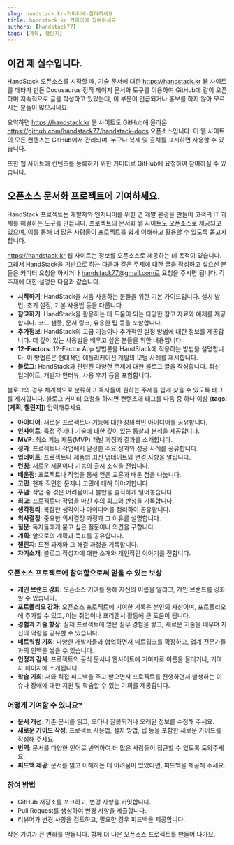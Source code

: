 ```yaml
---
slug: handstack.kr-커미터에-참여하세요
title: handstack.kr 커미터에 참여하세요
authors: [handstack77]
tags: [계획, 챌린지]
---
```


## 이건 제 실수입니다.

HandStack 오픈소스를 시작할 때, 기술 문서에 대한 https://handstack.kr 웹 사이트를 메타가 만든 Docusaurus 정적 페이지 문서화 도구를 이용하여 GitHub에 같이 오픈하며 지속적으로 글을 작성하고 있었는데, 이 부분이 언급되거나 홍보를 하지 않아 모르시는 분들이 많으시네요.

요약하면 https://handstack.kr 웹 사이트도 GitHub에 올라온 https://github.com/handstack77/handstack-docs 오픈소스입니다. 이 웹 사이트의 모든 컨텐츠는 GitHub에서 관리되며, 누구나 복제 및 출처를 표시하면 사용할 수 있습니다.

또한 웹 사이트에 컨텐츠를 등록하기 위한 커미터로 GitHub에 요청하여 참여하실 수 있습니다.

## 오픈소스 문서화 프로젝트에 기여하세요.

HandStack 프로젝트는 개발자와 엔지니어를 위한 앱 개발 환경을 만들어 고객의 IT 과제를 해결하는 도구를 만듭니다. 프로젝트의 문서화 웹 사이트도 오픈소스로 제공되고 있으며, 이를 통해 더 많은 사람들이 프로젝트를 쉽게 이해하고 활용할 수 있도록 돕고자 합니다.

https://handstack.kr 웹 사이트는 정보를 오픈소스로 제공하는 데 목적이 있습니다. 그래서 HandStack을 기반으로 하는 다음과 같은 주제에 대한 글을 작성하고 싶으신 분들은 커미터 요청을 하시거나 handstack77@gmail.com로 요청을 주시면 됩니다. 각 주제에 대한 설명은 다음과 같습니다.

- **시작하기**: HandStack을 처음 사용하는 분들을 위한 기본 가이드입니다. 설치 방법, 초기 설정, 기본 사용법 등을 다룹니다.
- **참고하기**: HandStack을 활용하는 데 도움이 되는 다양한 참고 자료와 예제를 제공합니다. 코드 샘플, 문서 링크, 유용한 팁 등을 포함합니다.
- **추가정보**: HandStack의 고급 기능이나 추가적인 설정 방법에 대한 정보를 제공합니다. 더 깊이 있는 사용법을 배우고 싶은 분들을 위한 내용입니다.
- **12-Factors**: 12-Factor App 방법론을 HandStack에 적용하는 방법을 설명합니다. 이 방법론은 현대적인 애플리케이션 개발의 모범 사례를 제시합니다.
- **블로그**: HandStack과 관련된 다양한 주제에 대한 블로그 글을 작성합니다. 최신 업데이트, 개발자 인터뷰, 사용 후기 등을 포함합니다.

블로그의 경우 체계적으로 분류하고 독자들이 원하는 주제를 쉽게 찾을 수 있도록 태그를 제시합니다. 블로그 커미터 요청을 하시면 컨텐츠에 태그를 다음 중 하나 이상 (**tags: [계획, 챌린지]**) 입력해주세요.

- **아이디어**: 새로운 프로젝트나 기능에 대한 창의적인 아이디어를 공유합니다.
- **인사이트**: 특정 주제나 기술에 대한 깊이 있는 통찰과 분석을 제공합니다.
- **MVP**: 최소 기능 제품(MVP) 개발 과정과 결과를 소개합니다.
- **성과**: 프로젝트나 작업에서 달성한 주요 성과와 성공 사례를 공유합니다.
- **업데이트**: 프로젝트나 제품의 최신 업데이트와 변경 사항을 알립니다.
- **런칭**: 새로운 제품이나 기능의 출시 소식을 전합니다.
- **배운점**: 프로젝트나 작업을 통해 얻은 교훈과 배운 점을 나눕니다.
- **고민**: 현재 직면한 문제나 고민에 대해 이야기합니다.
- **푸념**: 작업 중 겪은 어려움이나 불만을 솔직하게 털어놓습니다.
- **회고**: 프로젝트나 작업을 마친 후의 회고와 반성을 기록합니다.
- **생각정리**: 복잡한 생각이나 아이디어를 정리하여 공유합니다.
- **의사결정**: 중요한 의사결정 과정과 그 이유를 설명합니다.
- **질문**: 독자들에게 묻고 싶은 질문이나 의견을 구합니다.
- **계획**: 앞으로의 계획과 목표를 공유합니다.
- **챌린지**: 도전 과제와 그 해결 과정을 기록합니다.
- **자기소개**: 블로그 작성자에 대한 소개와 개인적인 이야기를 전합니다.

### 오픈소스 프로젝트에 참여함으로써 얻을 수 있는 보상

- **개인 브랜드 강화**: 오픈소스 기여를 통해 자신의 이름을 알리고, 개인 브랜드를 강화할 수 있습니다.
- **포트폴리오 강화**: 오픈소스 프로젝트에 기여한 기록은 본인의 자산이며, 포트폴리오에 추가할 수 있고, 이는 취업이나 프리랜서 활동에 큰 도움이 됩니다.
- **경험과 기술 향상**: 실제 프로젝트에 얻은 실무 경험을 쌓고, 새로운 기술을 배우며 자신의 역량을 공유할 수 있습니다.
- **네트워킹 기회**: 다양한 개발자들과 협업하면서 네트워크를 확장하고, 업계 전문가들과의 인맥을 쌓을 수 있습니다.
- **인정과 감사**: 프로젝트의 공식 문서나 웹사이트에 기여자로 이름을 올리거나, 기여자 페이지에 소개됩니다.
- **학습 기회**: 저와 직접 피드백을 주고 받으면서 프로젝트를 진행하면서 발생하는 이슈나 장애에 대한 지원 및 학습할 수 있는 기회를 제공합니다.

### 어떻게 기여할 수 있나요?

- **문서 개선**: 기존 문서를 읽고, 오타나 잘못되거나 오래된 정보를 수정해 주세요.
- **새로운 가이드 작성**: 프로젝트 사용법, 설치 방법, 팁 등을 포함한 새로운 가이드를 작성해 주세요.
- **번역**: 문서를 다양한 언어로 번역하여 더 많은 사람들이 접근할 수 있도록 도와주세요.
- **피드백 제공**: 문서를 읽고 이해하는 데 어려움이 있었다면, 피드백을 제공해 주세요.

### 참여 방법

- GitHub 저장소를 포크하고, 변경 사항을 커밋합니다.
- Pull Request를 생성하여 변경 사항을 제출합니다.
- 리뷰어가 변경 사항을 검토하고, 필요한 경우 피드백을 제공합니다.

작은 기여가 큰 변화를 만듭니다. 함께 더 나은 오픈소스 프로젝트를 만들어 나가요.